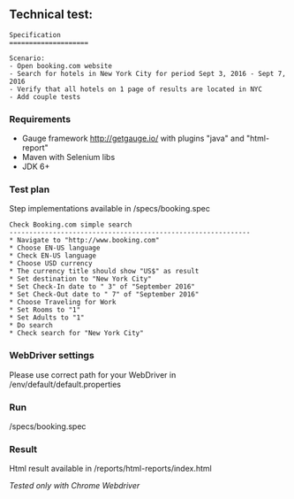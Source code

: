 ## Technical test:

```
Specification
====================

Scenario:
- Open booking.com website
- Search for hotels in New York City for period Sept 3, 2016 - Sept 7, 2016
- Verify that all hotels on 1 page of results are located in NYC
- Add couple tests

```

### Requirements
* Gauge framework http://getgauge.io/ with plugins "java" and "html-report"
* Maven with Selenium libs
* JDK 6+

### Test plan
Step implementations available in /specs/booking.spec
```
Check Booking.com simple search
-------------------------------------------------------------
* Navigate to "http://www.booking.com"
* Choose EN-US language
* Check EN-US language
* Choose USD currency
* The currency title should show "US$" as result
* Set destination to "New York City"
* Set Check-In date to " 3" of "September 2016"
* Set Check-Out date to " 7" of "September 2016"
* Choose Traveling for Work
* Set Rooms to "1"
* Set Adults to "1"
* Do search
* Check search for "New York City"
```

### WebDriver settings
Please use correct path for your WebDriver in /env/default/default.properties

### Run
/specs/booking.spec

### Result
Html result available in /reports/html-reports/index.html

_Tested only with Chrome Webdriver_
